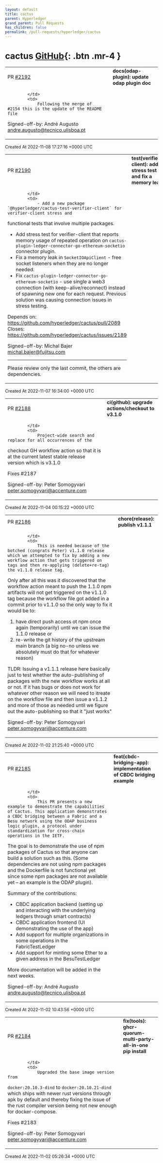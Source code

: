 ```yaml
---
layout: default
title: cactus
parent: Hyperledger
grand_parent: Pull Requests
has_children: false
permalink: /pull-requests/hyperledger/cactus
---
```


# cactus <span class="fs-3 right-align">[GitHub](https://github.com/hyperledger/cactus){: .btn .mr-4 }</span>


<div>
    <table>
        <tr>
            <td>
                PR <a href="https://github.com/hyperledger/cactus/pull/2192" class=".btn">#2192</a>
            </td>
            <td>
                <b>
                    docs(odap-plugin): update odap plugin doc
                </b>
            </td>
        </tr>
        <tr>
            <td>
                
            </td>
            <td>
                Following the merge of  #2154 this is the update of the README file

Signed-off-by: André Augusto <andre.augusto@tecnico.ulisboa.pt>
            </td>
        </tr>
    </table>
    <div class="right-align">
        Created At 2022-11-08 17:27:16 +0000 UTC
    </div>
</div>

<div>
    <table>
        <tr>
            <td>
                PR <a href="https://github.com/hyperledger/cactus/pull/2190" class=".btn">#2190</a>
            </td>
            <td>
                <b>
                    test(verifier-client): add stress test and fix a memory leak
                </b>
            </td>
        </tr>
        <tr>
            <td>
                
            </td>
            <td>
                - Add a new package `@hyperledger/cactus-test-verifier-client` for verifier-client stress and
  functional tests that involve multiple packages.
- Add stress test for verifier-client that reports memory usage of repeated operation
  on `cactus-plugin-ledger-connector-go-ethereum-socketio` connector plugin.
- Fix a memory leak in `SocketIOApiClient` - free socket listeners when they are no longer needed.
- Fix `cactus-plugin-ledger-connector-go-ethereum-socketio` - use single a web3 connection
  (with keep-alive/reconnect) instead of spawning new one for each request.
  Previous solution was causing connection issues in stress testing.

Depends on: https://github.com/hyperledger/cactus/pull/2089
Closes: https://github.com/hyperledger/cactus/issues/2189

Signed-off-by: Michal Bajer <michal.bajer@fujitsu.com>

-------------

Please review only the last commit, the others are dependencies.
            </td>
        </tr>
    </table>
    <div class="right-align">
        Created At 2022-11-07 16:34:00 +0000 UTC
    </div>
</div>

<div>
    <table>
        <tr>
            <td>
                PR <a href="https://github.com/hyperledger/cactus/pull/2188" class=".btn">#2188</a>
            </td>
            <td>
                <b>
                    ci(github): upgrade actions/checkout to v3.1.0
                </b>
            </td>
        </tr>
        <tr>
            <td>
                
            </td>
            <td>
                Project-wide search and replace for all occurrences of the
checkout GH workflow action so that it is at the current
latest stable release version which is v3.1.0

Fixes #2187

Signed-off-by: Peter Somogyvari <peter.somogyvari@accenture.com>
            </td>
        </tr>
    </table>
    <div class="right-align">
        Created At 2022-11-04 00:15:22 +0000 UTC
    </div>
</div>

<div>
    <table>
        <tr>
            <td>
                PR <a href="https://github.com/hyperledger/cactus/pull/2186" class=".btn">#2186</a>
            </td>
            <td>
                <b>
                    chore(release): publish v1.1.1
                </b>
            </td>
        </tr>
        <tr>
            <td>
                
            </td>
            <td>
                This is needed because of the botched (congrats Peter) v1.1.0 release which we attempted to fix by adding a new workflow action that gets triggered on tags and then re-applying (delete+re-tag) the v1.1.0 release tag.
Only after all this was it discovered that the workflow action meant to push the 1.1.0 npm artifacts will not get triggered on the v1.1.0 tag because the workflow file got added in a commit prior to v1.1.0 so the only way to fix it would be to:
1. have direct push access ot npm once again (temporarily) until we can issue the 1.1.0 release or
2. re-write the git history of the upstream main branch (a big no-no unless we absolutely must do that for whatever reason)

TLDR: Issuing a v1.1.1 release here basically just to test whether the auto-publishing of packages with the new workflow works at all or not. If it has bugs or does not work for whatever other reason we will need to itreate on the workflow file and then issue a v1.1.2 and more of those as needed until we figure out the auto-publishing so that it "just works" 

Signed-off-by: Peter Somogyvari <peter.somogyvari@accenture.com>
            </td>
        </tr>
    </table>
    <div class="right-align">
        Created At 2022-11-02 21:25:40 +0000 UTC
    </div>
</div>

<div>
    <table>
        <tr>
            <td>
                PR <a href="https://github.com/hyperledger/cactus/pull/2185" class=".btn">#2185</a>
            </td>
            <td>
                <b>
                    feat(cbdc-bridging-app): implementation of CBDC bridging example
                </b>
            </td>
        </tr>
        <tr>
            <td>
                
            </td>
            <td>
                This PR presents a new example to demonstrate the capabilities of Cactus. This application demonstrates a CBDC bridging between a Fabric and a Besu network using the ODAP business logic plugin, a protocol under standardization for cross-chain operations in the IETF.

The goal is to demonstrate the use of npm packages of Cactus so that anyone can build a solution such as this. (Some dependencies are not using npm packages and the Dockerfile is not functional yet since some npm packages are not available yet – an example is the ODAP plugin).

Summary of the contributions:
* CBDC application backend (setting up and interacting with the underlying ledgers through smart contracts)
* CBDC application frontend (UI demonstrating the use of the app)
* Add support for multiple organizations in some operations in the FabricTestLedger
* Add support for minting some Ether to a given address in the BesuTestLedger

More documentation will be added in the next weeks.

Signed-off-by: André Augusto <andre.augusto@tecnico.ulisboa.pt>
            </td>
        </tr>
    </table>
    <div class="right-align">
        Created At 2022-11-02 10:43:56 +0000 UTC
    </div>
</div>

<div>
    <table>
        <tr>
            <td>
                PR <a href="https://github.com/hyperledger/cactus/pull/2184" class=".btn">#2184</a>
            </td>
            <td>
                <b>
                    fix(tools): ghcr-quorum-multi-party-all-in-one pip install
                </b>
            </td>
        </tr>
        <tr>
            <td>
                
            </td>
            <td>
                Upgraded the base image version from
`docker:20.10.3-dind`
to
`docker:20.10.21-dind`
which ships with newer rust versions through apk
by default and thereby fixing the issue of the rust
compiler version being not new enough for
docker-compose.

Fixes #2183

Signed-off-by: Peter Somogyvari <peter.somogyvari@accenture.com>
            </td>
        </tr>
    </table>
    <div class="right-align">
        Created At 2022-11-02 05:26:34 +0000 UTC
    </div>
</div>

